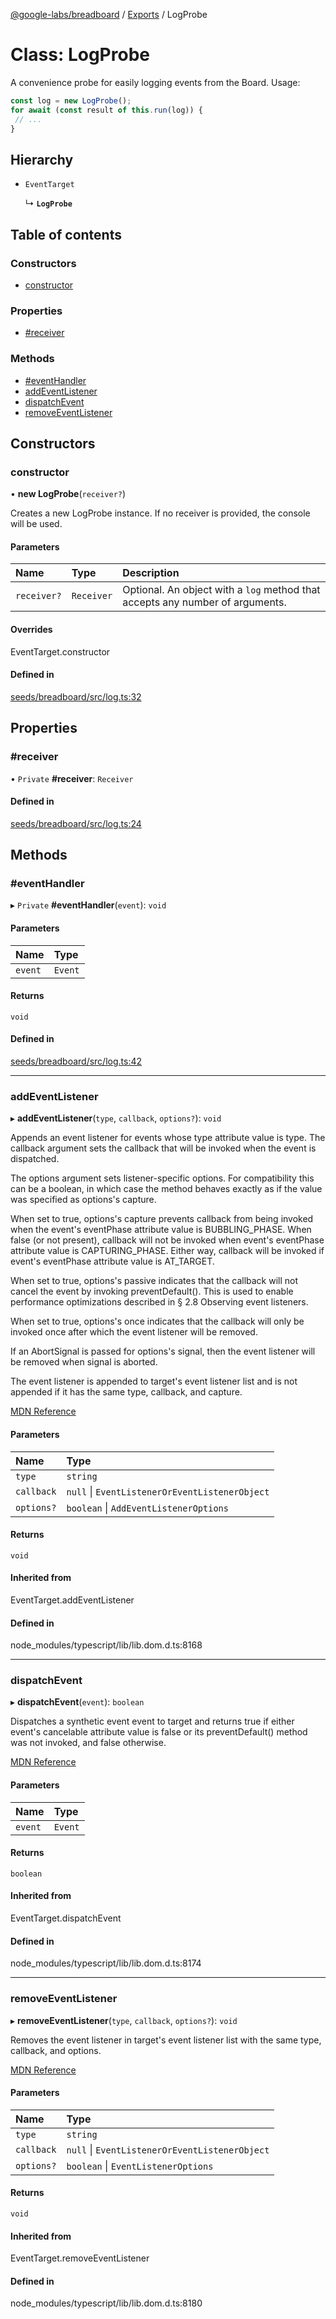 [@google-labs/breadboard](../README.md) / [Exports](../modules.md) / LogProbe

# Class: LogProbe

A convenience probe for easily logging events from the Board.
Usage:
```ts
const log = new LogProbe();
for await (const result of this.run(log)) {
 // ...
}
```

## Hierarchy

- `EventTarget`

  ↳ **`LogProbe`**

## Table of contents

### Constructors

- [constructor](LogProbe.md#constructor)

### Properties

- [#receiver](LogProbe.md##receiver)

### Methods

- [#eventHandler](LogProbe.md##eventhandler)
- [addEventListener](LogProbe.md#addeventlistener)
- [dispatchEvent](LogProbe.md#dispatchevent)
- [removeEventListener](LogProbe.md#removeeventlistener)

## Constructors

### constructor

• **new LogProbe**(`receiver?`)

Creates a new LogProbe instance. If no receiver is provided, the
console will be used.

#### Parameters

| Name | Type | Description |
| :------ | :------ | :------ |
| `receiver?` | `Receiver` | Optional. An object with a `log` method that accepts any number of arguments. |

#### Overrides

EventTarget.constructor

#### Defined in

[seeds/breadboard/src/log.ts:32](https://github.com/Chizobaonorh/labs-prototypes/blob/c454773/seeds/breadboard/src/log.ts#L32)

## Properties

### #receiver

• `Private` **#receiver**: `Receiver`

#### Defined in

[seeds/breadboard/src/log.ts:24](https://github.com/Chizobaonorh/labs-prototypes/blob/c454773/seeds/breadboard/src/log.ts#L24)

## Methods

### #eventHandler

▸ `Private` **#eventHandler**(`event`): `void`

#### Parameters

| Name | Type |
| :------ | :------ |
| `event` | `Event` |

#### Returns

`void`

#### Defined in

[seeds/breadboard/src/log.ts:42](https://github.com/Chizobaonorh/labs-prototypes/blob/c454773/seeds/breadboard/src/log.ts#L42)

___

### addEventListener

▸ **addEventListener**(`type`, `callback`, `options?`): `void`

Appends an event listener for events whose type attribute value is type. The callback argument sets the callback that will be invoked when the event is dispatched.

The options argument sets listener-specific options. For compatibility this can be a boolean, in which case the method behaves exactly as if the value was specified as options's capture.

When set to true, options's capture prevents callback from being invoked when the event's eventPhase attribute value is BUBBLING_PHASE. When false (or not present), callback will not be invoked when event's eventPhase attribute value is CAPTURING_PHASE. Either way, callback will be invoked if event's eventPhase attribute value is AT_TARGET.

When set to true, options's passive indicates that the callback will not cancel the event by invoking preventDefault(). This is used to enable performance optimizations described in § 2.8 Observing event listeners.

When set to true, options's once indicates that the callback will only be invoked once after which the event listener will be removed.

If an AbortSignal is passed for options's signal, then the event listener will be removed when signal is aborted.

The event listener is appended to target's event listener list and is not appended if it has the same type, callback, and capture.

[MDN Reference](https://developer.mozilla.org/docs/Web/API/EventTarget/addEventListener)

#### Parameters

| Name | Type |
| :------ | :------ |
| `type` | `string` |
| `callback` | ``null`` \| `EventListenerOrEventListenerObject` |
| `options?` | `boolean` \| `AddEventListenerOptions` |

#### Returns

`void`

#### Inherited from

EventTarget.addEventListener

#### Defined in

node_modules/typescript/lib/lib.dom.d.ts:8168

___

### dispatchEvent

▸ **dispatchEvent**(`event`): `boolean`

Dispatches a synthetic event event to target and returns true if either event's cancelable attribute value is false or its preventDefault() method was not invoked, and false otherwise.

[MDN Reference](https://developer.mozilla.org/docs/Web/API/EventTarget/dispatchEvent)

#### Parameters

| Name | Type |
| :------ | :------ |
| `event` | `Event` |

#### Returns

`boolean`

#### Inherited from

EventTarget.dispatchEvent

#### Defined in

node_modules/typescript/lib/lib.dom.d.ts:8174

___

### removeEventListener

▸ **removeEventListener**(`type`, `callback`, `options?`): `void`

Removes the event listener in target's event listener list with the same type, callback, and options.

[MDN Reference](https://developer.mozilla.org/docs/Web/API/EventTarget/removeEventListener)

#### Parameters

| Name | Type |
| :------ | :------ |
| `type` | `string` |
| `callback` | ``null`` \| `EventListenerOrEventListenerObject` |
| `options?` | `boolean` \| `EventListenerOptions` |

#### Returns

`void`

#### Inherited from

EventTarget.removeEventListener

#### Defined in

node_modules/typescript/lib/lib.dom.d.ts:8180
